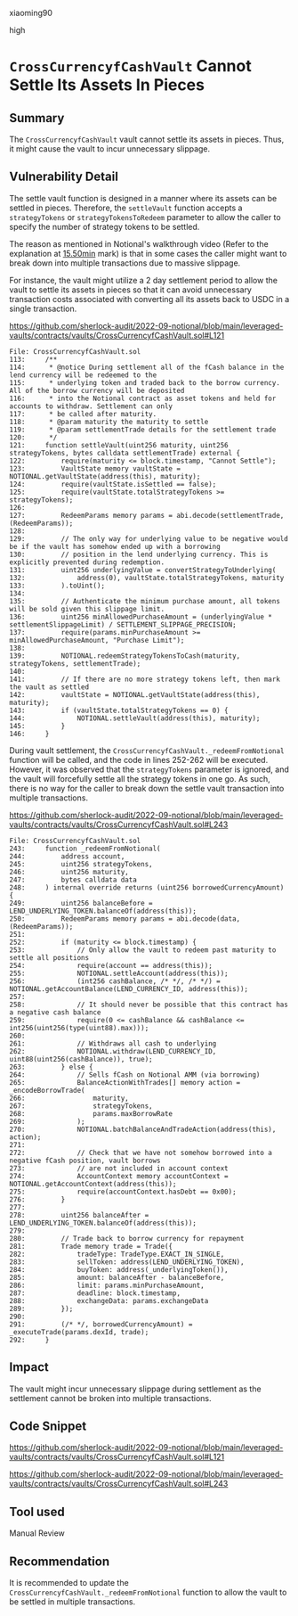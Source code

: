 xiaoming90

high

# `CrossCurrencyfCashVault` Cannot Settle Its Assets In Pieces

## Summary

The `CrossCurrencyfCashVault` vault cannot settle its assets in pieces. Thus, it might cause the vault to incur unnecessary slippage.

## Vulnerability Detail

The settle vault function is designed in a manner where its assets can be settled in pieces. Therefore, the `settleVault` function accepts a `strategyTokens` or `strategyTokensToRedeem` parameter to allow the caller to specify the number of strategy tokens to be settled.

The reason as mentioned in Notional's walkthrough video (Refer to the explanation at [15.50min](https://youtu.be/GZJvLqUzK_0?t=940) mark) is that in some cases the caller might want to break down into multiple transactions due to massive slippage.

For instance, the vault might utilize a 2 day settlement period to allow the vault to settle its assets in pieces so that it can avoid unnecessary transaction costs associated with converting all its assets back to USDC in a single transaction. 

https://github.com/sherlock-audit/2022-09-notional/blob/main/leveraged-vaults/contracts/vaults/CrossCurrencyfCashVault.sol#L121

```solidity
File: CrossCurrencyfCashVault.sol
113:     /**
114:      * @notice During settlement all of the fCash balance in the lend currency will be redeemed to the
115:      * underlying token and traded back to the borrow currency. All of the borrow currency will be deposited
116:      * into the Notional contract as asset tokens and held for accounts to withdraw. Settlement can only
117:      * be called after maturity.
118:      * @param maturity the maturity to settle
119:      * @param settlementTrade details for the settlement trade
120:      */
121:     function settleVault(uint256 maturity, uint256 strategyTokens, bytes calldata settlementTrade) external {
122:         require(maturity <= block.timestamp, "Cannot Settle");
123:         VaultState memory vaultState = NOTIONAL.getVaultState(address(this), maturity);
124:         require(vaultState.isSettled == false);
125:         require(vaultState.totalStrategyTokens >= strategyTokens);
126: 
127:         RedeemParams memory params = abi.decode(settlementTrade, (RedeemParams));
128:     
129:         // The only way for underlying value to be negative would be if the vault has somehow ended up with a borrowing
130:         // position in the lend underlying currency. This is explicitly prevented during redemption.
131:         uint256 underlyingValue = convertStrategyToUnderlying(
132:             address(0), vaultState.totalStrategyTokens, maturity
133:         ).toUint();
134: 
135:         // Authenticate the minimum purchase amount, all tokens will be sold given this slippage limit.
136:         uint256 minAllowedPurchaseAmount = (underlyingValue * settlementSlippageLimit) / SETTLEMENT_SLIPPAGE_PRECISION;
137:         require(params.minPurchaseAmount >= minAllowedPurchaseAmount, "Purchase Limit");
138: 
139:         NOTIONAL.redeemStrategyTokensToCash(maturity, strategyTokens, settlementTrade);
140: 
141:         // If there are no more strategy tokens left, then mark the vault as settled
142:         vaultState = NOTIONAL.getVaultState(address(this), maturity);
143:         if (vaultState.totalStrategyTokens == 0) {
144:             NOTIONAL.settleVault(address(this), maturity);
145:         }
146:     }
```

During vault settlement, the `CrossCurrencyfCashVault._redeemFromNotional` function will be called, and the code in lines 252-262 will be executed. However, it was observed that the `strategyTokens` parameter is ignored, and the vault will forcefully settle all the strategy tokens in one go. As such, there is no way for the caller to break down the settle vault transaction into multiple transactions.

https://github.com/sherlock-audit/2022-09-notional/blob/main/leveraged-vaults/contracts/vaults/CrossCurrencyfCashVault.sol#L243

```solidity
File: CrossCurrencyfCashVault.sol
243:     function _redeemFromNotional(
244:         address account,
245:         uint256 strategyTokens,
246:         uint256 maturity,
247:         bytes calldata data
248:     ) internal override returns (uint256 borrowedCurrencyAmount) {
249:         uint256 balanceBefore = LEND_UNDERLYING_TOKEN.balanceOf(address(this));
250:         RedeemParams memory params = abi.decode(data, (RedeemParams));
251: 
252:         if (maturity <= block.timestamp) {
253:             // Only allow the vault to redeem past maturity to settle all positions
254:             require(account == address(this));
255:             NOTIONAL.settleAccount(address(this));
256:             (int256 cashBalance, /* */, /* */) = NOTIONAL.getAccountBalance(LEND_CURRENCY_ID, address(this));
257: 
258:             // It should never be possible that this contract has a negative cash balance
259:             require(0 <= cashBalance && cashBalance <= int256(uint256(type(uint88).max)));
260: 
261:             // Withdraws all cash to underlying
262:             NOTIONAL.withdraw(LEND_CURRENCY_ID, uint88(uint256(cashBalance)), true);
263:         } else {
264:             // Sells fCash on Notional AMM (via borrowing)
265:             BalanceActionWithTrades[] memory action = _encodeBorrowTrade(
266:                 maturity,
267:                 strategyTokens,
268:                 params.maxBorrowRate
269:             );
270:             NOTIONAL.batchBalanceAndTradeAction(address(this), action);
271: 
272:             // Check that we have not somehow borrowed into a negative fCash position, vault borrows
273:             // are not included in account context
274:             AccountContext memory accountContext = NOTIONAL.getAccountContext(address(this));
275:             require(accountContext.hasDebt == 0x00);
276:         }
277: 
278:         uint256 balanceAfter = LEND_UNDERLYING_TOKEN.balanceOf(address(this));
279:         
280:         // Trade back to borrow currency for repayment
281:         Trade memory trade = Trade({
282:             tradeType: TradeType.EXACT_IN_SINGLE,
283:             sellToken: address(LEND_UNDERLYING_TOKEN),
284:             buyToken: address(_underlyingToken()),
285:             amount: balanceAfter - balanceBefore,
286:             limit: params.minPurchaseAmount,
287:             deadline: block.timestamp,
288:             exchangeData: params.exchangeData
289:         });
290: 
291:         (/* */, borrowedCurrencyAmount) = _executeTrade(params.dexId, trade);
292:     }
```

## Impact

The vault might incur unnecessary slippage during settlement as the settlement cannot be broken into multiple transactions.

## Code Snippet

https://github.com/sherlock-audit/2022-09-notional/blob/main/leveraged-vaults/contracts/vaults/CrossCurrencyfCashVault.sol#L121

https://github.com/sherlock-audit/2022-09-notional/blob/main/leveraged-vaults/contracts/vaults/CrossCurrencyfCashVault.sol#L243

## Tool used

Manual Review

## Recommendation

It is recommended to update the `CrossCurrencyfCashVault._redeemFromNotional` function to allow the vault to be settled in multiple transactions.